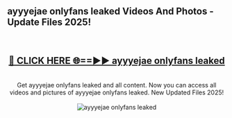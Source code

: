 <h2>ayyyejae onlyfans leaked Videos And Photos - Update Files 2025!</h2>
<br>
<div align="center">
<h2><a href="https://top-ai-tools.click/QrbHav" rel="nofollow">🔴 CLICK HERE 🌐==►► ayyyejae onlyfans leaked</a></h2>
<br>
Get ayyyejae onlyfans leaked and all content. Now you can access all videos and pictures of ayyyejae onlyfans leaked. New Updated Files 2025!
<br>
<br>
<a href="https://top-ai-tools.click/QrbHav" rel="nofollow" data-target="animated-image.originalLink"><img src="https://i.ibb.co.com/WyWwxjT/player-gif2.gif" alt="ayyyejae onlyfans leaked" style="max-width: 100%; display: inline-block;" data-target="animated-image.originalImage"></a>
</div>
<br>